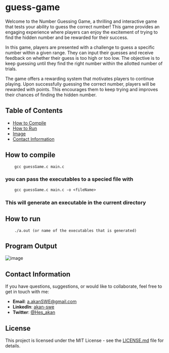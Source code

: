 # guess-game

Welcome to the Number Guessing Game, a thrilling and interactive game that tests your ability to guess the correct number! This game provides an engaging experience where players can enjoy the excitement of trying to find the hidden number and be rewarded for their success.

In this game, players are presented with a challenge to guess a specific number within a given range. They can input their guesses and receive feedback on whether their guess is too high or too low. The objective is to keep guessing until they find the right number within the allotted number of trials.

The game offers a rewarding system that motivates players to continue playing. Upon successfully guessing the correct number, players will be rewarded with points. This encourages them to keep trying and improves their chances of finding the hidden number.

## Table of Contents

- [How to Compile](#how-to-compile)
- [How to Run](#how-to-run)
- [Image](#program-output)
- [Contact Information](#contact-information)

## How to compile

```` shell
    gcc guessGame.c main.c 
````

### you can pass the executables to a specied file with

```` shell
    gcc guessGame.c main.c -o <fileName>
````

### This will generate an executable in the current directory

## How to run

```` shell
    ./a.out (or name of the executables that is generated)
````

## Program Output

![image](https://github.com/akan-SWE/guess-game/assets/117040910/d06e5211-2e15-45c7-a6e8-cad65ddf22bf)

## Contact Information

If you have questions, suggestions, or would like to collaborate, feel free to get in touch with me:

- **Email**: <a.akanSWE@gmail.com>
- **LinkedIn**: [akan-swe](https://www.linkedin.com/in/akan-swe)
- **Twitter**: [@Hes_akan](https://twitter.com/Hes_akan)

## License

This project is licensed under the MIT License - see the [LICENSE.md](LICENSE.md) file for details.

